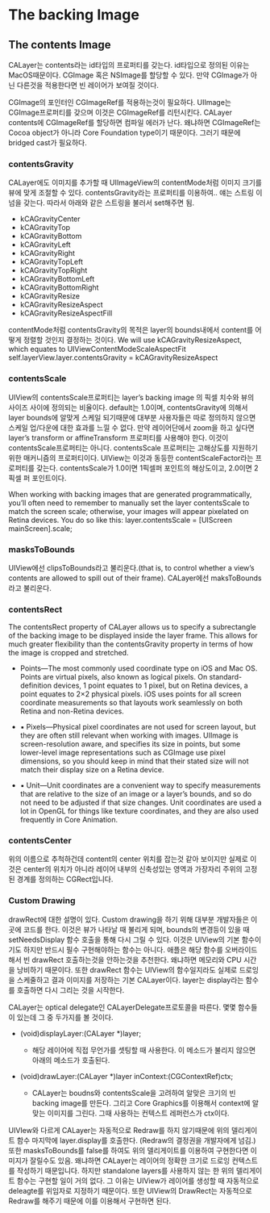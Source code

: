 # The backing Image

## The contents Image

CALayer는 contents라는 id타입의 프로퍼티를 갖는다. id타입으로 정의된 이유는 MacOS때문이다.
CGImage 혹은 NSImage를 할당할 수 있다. 만약 CGImage가 아닌 다른것을 적용한다면 빈 레이어가 보여질 것이다.

CGImage의 포인터인 CGImageRef를 적용하는것이 필요하다. UIImage는 CGImage프로퍼티를 갖으며 이것은 CGImageRef를 리턴시킨다.
CALayer contents에 CGImageRef를 할당하면 컴파일 에러가 난다. 왜냐하면 CGImageRef는 Cocoa object가 아니라 Core Foundation type이기 때문이다. 그러기 때문에 bridged cast가 필요하다.

### contentsGravity

CALayer에도 이미지를 추가할 때 UIImageView의 contentMode처럼 이미지 크기를 뷰에 맞게 조절할 수 있다.
contentsGravity라는 프로퍼티를 이용하여.. 얘는 스트링 이넘을 갖는다. 따라서 아래와 같은 스트링을 불러서 set해주면 됨.
- kCAGravityCenter
- kCAGravityTop
- kCAGravityBottom
- kCAGravityLeft
- kCAGravityRight
- kCAGravityTopLeft
- kCAGravityTopRight
- kCAGravityBottomLeft
- kCAGravityBottomRight
- kCAGravityResize
- kCAGravityResizeAspect
- kCAGravityResizeAspectFill

contentMode처럼 contentsGravity의 목적은 layer의 bounds내에서 content를 어떻게 정렬할 것인지 결정하는 것이다.
We will use kCAGravityResizeAspect, which equates to UIViewContentModeScaleAspectFit
self.layerView.layer.contentsGravity = kCAGravityResizeAspect

### contentsScale

UIView의 contentsScale프로퍼티는 layer’s backing image 의 픽셀 치수와 뷰의 사이즈 사이에 정의되는 비율이다. default는 1.0이며, contentsGravity에 의해서 layer bounds에 알맞게 스케일 되기때문에 대부분 사용자들은 따로 정의하지 않으면 스케일 업/다운에 대한 효과를 느낄 수 없다.
만약 레이어단에서 zoom을 하고 싶다면 layer’s transform or affineTransform 프로퍼티를 사용해야 한다. 이것이 contentsScale프로퍼티는 아니다.
contentsScale 프로퍼티는 고해상도를 지원하기 위한 매커니즘의 프로퍼티이다.
UIView는 이것과 동등한 contentScaleFactor라는 프로퍼티를 갖는다.
contentsScale가 1.0이면 1픽셀퍼 포인트의 해상도이고, 2.0이면 2픽셀 퍼 포인트이다.

When working with backing images that are generated programmatically, you’ll often need to remember to manually set the layer contentsScale to match the screen scale; otherwise, your images will appear pixelated on Retina devices. You do so like this:
layer.contentsScale = [UIScreen mainScreen].scale;

### masksToBounds

UIView에선 clipsToBounds라고 불리운다.(that is, to control whether a view’s contents are allowed to spill out of their frame).
CALayer에선 maksToBounds라고 불리운다.

### contentsRect

The contentsRect property of CALayer allows us to specify a subrectangle of the backing image to be displayed inside the layer frame. This allows for much greater flexibility than the contentsGravity property in terms of how the image is cropped and stretched.

- Points—The most commonly used coordinate type on iOS and Mac OS. Points are virtual pixels, also known as logical pixels. On standard-definition devices, 1 point equates to 1 pixel, but on Retina devices, a point equates to 2×2 physical pixels. iOS uses points for all screen coordinate measurements so that layouts work seamlessly on both Retina and non-Retina devices.

- ▪ Pixels—Physical pixel coordinates are not used for screen layout, but they are often still relevant when working with images. UIImage is screen-resolution aware, and specifies its size in points, but some lower-level image representations such as CGImage use pixel dimensions, so you should keep in mind that their stated size will not match their display size on a Retina device.

- ▪ Unit—Unit coordinates are a convenient way to specify measurements that are relative to the size of an image or a layer’s bounds, and so do not need to be adjusted if that size changes. Unit coordinates are used a lot in OpenGL for things like texture coordinates, and they are also used frequently in Core Animation.

### contentsCenter

위의 이름으로 추척하건데 content의 center 위치를 잡는것 같아 보이지만 실제로 이것은 center의 위치가 아니라
레이어 내부의 신축성있는 영역과 가장자리 주위의 고정 된 경계를 정의하는 CGRect입니다.

### Custom Drawing

drawRect에 대한 설명이 있다. Custom drawing을 하기 위해 대부분 개발자들은 이곳에 코드를 한다. 이것은 뷰가 나타날 때 불리게 되며, bounds의 변경등이 있을 때 setNeedsDisplay 함수 호출을 통해 다시 그릴 수 있다.
이것은 UIView의 기본 함수이기도 하지만 반드시 필수 구현해야하는 함수는 아니다. 애플은 해당 함수를 오버라이드 해서 빈 drawRect 호출하는것을 안하는것을 추천한다. 왜냐하면 메모리와 CPU 시간을 낭비하기 때문이다.
또한 drawRect 함수는 UIView의 함수일지라도 실제로 드로잉을 스케줄하고 결과 이미지를 저장하는 기본 CALayer이다.
layer는 display라는 함수를 호출하면 다시 그리는 것을 시작한다.

CALayer는 optical delegate인 CALayerDelegate프로토콜을 따른다.
몇몇 함수들이 있는데 그 중 두가지를 볼 것이다.

- (void)displayLayer:(CALayer *)layer;
  - 해당 레이어에 직접 무언가를 셋팅할 때 사용한다. 이 메소드가 불리지 않으면 아래의 메소드가 호출된다.

- (void)drawLayer:(CALayer *)layer inContext:(CGContextRef)ctx;
  - CALayer는 boudns와 contentsScale을 고려하여 알맞은 크기의 빈 backing image를 만든다. 그리고 Core Graphics를 이용해서 context에 알맞는 이미지를 그린다. 그때 사용하는 컨텍스트 레퍼런스가 ctx이다.

UIVIew와 다르게 CALayer는 자동적으로 Redraw를 하지 않기때문에 위의 델리게이트 함수 마지막에 layer.display를 호출한다. (Redraw의 결정권을 개발자에게 넘김.) 또한 masksToBounds를 false를 하여도 위의 델리게이트를 이용하여 구현한다면 이미지가 잘릴수도 있음. 왜냐하면 CALayer는 레이어의 정확한 크기로 드로잉 컨텍스트를 작성하기 때문입니다.
하지만 standalone layers를 사용하지 않는 한 위의 델리게이트 함수는 구현할 일이 거의 없다. 그 이유는 UIView가 레이어를 생성할 때 자동적으로 deleagte를 위임자로 지정하기 때문이다. 또한 UIView의 DrawRect는 자동적으로 Redraw를 해주기 때문에 이를 이용해서 구현하면 된다.